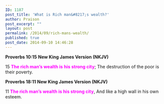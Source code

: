 ```yaml
---
ID: 1187
post_title: 'What is Rich man&#8217;s wealth?'
author: Praison
post_excerpt: ""
layout: post
permalink: /2014/09/rich-mans-wealth/
published: true
post_date: 2014-09-10 14:46:28
---
```

<strong>Proverbs 10:15</strong>
<strong> New King James Version (NKJV)</strong>

15 <span style="color: #ff00ff;"><strong>The rich man’s wealth is his strong city</strong></span>;
The destruction of the poor is their poverty.

<strong>Proverbs 18:11</strong>
<strong> New King James Version (NKJV)</strong>

11 <span style="color: #ff00ff;"><strong>The rich man’s wealth is his strong city</strong></span>,
And like a high wall in his own esteem.